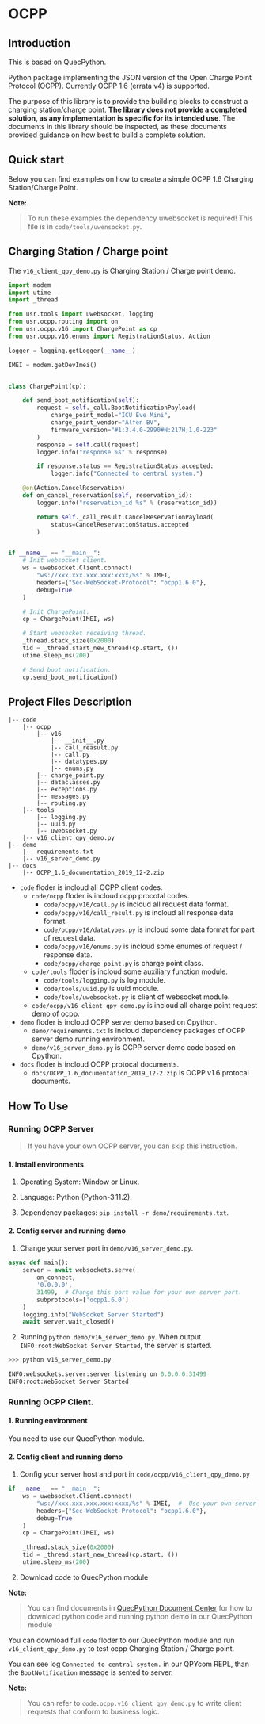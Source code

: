 # OCPP

## Introduction

This is based on QuecPython.

Python package implementing the JSON version of the Open Charge Point Protocol (OCPP). Currently OCPP 1.6 (errata v4) is supported.

The purpose of this library is to provide the building blocks to construct a charging station/charge point. **The library does not provide a completed solution, as any implementation is specific for its intended use**. The documents in this library should be inspected, as these documents provided guidance on how best to build a complete solution.

## Quick start

Below you can find examples on how to create a simple OCPP 1.6 Charging Station/Charge Point.

**Note:**

> To run these examples the dependency uwebsocket is required! This file is in `code/tools/uwensocket.py`.

## Charging Station / Charge point

The `v16_client_qpy_demo.py` is Charging Station / Charge point demo.

```python
import modem
import utime
import _thread

from usr.tools import uwebsocket, logging
from usr.ocpp.routing import on
from usr.ocpp.v16 import ChargePoint as cp
from usr.ocpp.v16.enums import RegistrationStatus, Action

logger = logging.getLogger(__name__)

IMEI = modem.getDevImei()


class ChargePoint(cp):

    def send_boot_notification(self):
        request = self._call.BootNotificationPayload(
            charge_point_model="ICU Eve Mini",
            charge_point_vendor="Alfen BV",
            firmware_version="#1:3.4.0-2990#N:217H;1.0-223"
        )
        response = self.call(request)
        logger.info("response %s" % response)

        if response.status == RegistrationStatus.accepted:
            logger.info("Connected to central system.")

    @on(Action.CancelReservation)
    def on_cancel_reservation(self, reservation_id):
        logger.info("reservation_id %s" % (reservation_id))

        return self._call_result.CancelReservationPayload(
            status=CancelReservationStatus.accepted
        )


if __name__ == "__main__":
    # Init websocket client.
    ws = uwebsocket.Client.connect(
        "ws://xxx.xxx.xxx.xxx:xxxx/%s" % IMEI,
        headers={"Sec-WebSocket-Protocol": "ocpp1.6.0"},
        debug=True
    )

    # Init ChargePoint.
    cp = ChargePoint(IMEI, ws)

    # Start websocket receiving thread.
    _thread.stack_size(0x2000)
    tid = _thread.start_new_thread(cp.start, ())
    utime.sleep_ms(200)

    # Send boot notification.
    cp.send_boot_notification()
```

## Project Files Description

```
|-- code
    |-- ocpp
        |-- v16
            |-- __init__.py
            |-- call_reasult.py
            |-- call.py
            |-- datatypes.py
            |-- enums.py
        |-- charge_point.py
        |-- dataclasses.py
        |-- exceptions.py
        |-- messages.py
        |-- routing.py
    |-- tools
        |-- logging.py
        |-- uuid.py
        |-- uwebsocket.py
    |-- v16_client_qpy_demo.py
|-- demo
    |-- requirements.txt
    |-- v16_server_demo.py
|-- docs
    |-- OCPP_1.6_documentation_2019_12-2.zip
```

- `code` floder is incloud all OCPP client codes.
    + `code/ocpp` floder is incloud ocpp procotal codes.
        + `code/ocpp/v16/call.py` is incloud all request data format.
        + `code/ocpp/v16/call_result.py` is incloud all response data format.
        + `code/ocpp/v16/datatypes.py` is incloud some data format for part of request data.
        + `code/ocpp/v16/enums.py` is incloud some enumes of request / response data.
        + `code/ocpp/charge_point.py` is charge point class.
    + `code/tools` floder is incloud some auxiliary function module.
        + `code/tools/logging.py` is log module.
        + `code/tools/uuid.py` is uuid module.
        + `code/tools/uwebsocket.py` is client of websocket module.
    + `code/ocpp/v16_client_qpy_demo.py` is incloud all charge point request demo of ocpp.
- `demo` floder is incloud OCPP server demo based on Cpython.
    + `demo/requirements.txt` is incloud dependency packages of OCPP server demo running environment.
    + `demo/v16_server_demo.py` is OCPP server demo code based on Cpython.
- `docs` floder is incloud OCPP protocal documents.
    + `docs/OCPP_1.6_documentation_2019_12-2.zip` is OCPP v1.6 protocal documents.

## How To Use

### Running OCPP Server

> If you have your own OCPP server, you can skip this instruction.

#### 1. Install environments

1. Operating System: Window or Linux.

2. Language: Python (Python-3.11.2).

3. Dependency packages: `pip install -r demo/requirements.txt`.

#### 2. Config server and running demo

1. Change your server port in `demo/v16_server_demo.py`.

```python
async def main():
    server = await websockets.serve(
        on_connect,
        '0.0.0.0',
        31499,  # Change this port value for your own server port.
        subprotocols=['ocpp1.6.0']
    )
    logging.info("WebSocket Server Started")
    await server.wait_closed()
```

2. Running `python demo/v16_server_demo.py`. When output `INFO:root:WebSocket Server Started`, the server is started.

```python
>>> python v16_server_demo.py

INFO:websockets.server:server listening on 0.0.0.0:31499
INFO:root:WebSocket Server Started
```

### Running OCPP Client.

#### 1. Running environment

You need to use our QuecPython module.

#### 2. Config client and running demo

1. Config your server host and port in `code/ocpp/v16_client_qpy_demo.py`

```python
if __name__ == "__main__":
    ws = uwebsocket.Client.connect(
        "ws://xxx.xxx.xxx.xxx:xxxx/%s" % IMEI,  #  Use your own server host and port to replace `xxx.xxx.xxx.xxx:xxxx`.
        headers={"Sec-WebSocket-Protocol": "ocpp1.6.0"},
        debug=True
    )
    cp = ChargePoint(IMEI, ws)

    _thread.stack_size(0x2000)
    tid = _thread.start_new_thread(cp.start, ())
    utime.sleep_ms(200)
```

2. Download code to QuecPython module

**Note:**

> You can find documents in [QuecPython Document Center](https://python.quectel.com/doc/Getting_started/en/index.html) for how to download python code and running python demo in our QuecPython module 

You can download full `code` floder to our QuecPython module and run `v16_client_qpy_demo.py` to test ocpp Charging Station / Charge point.

You can see log `Connected to central system.` in our QPYcom REPL, than the `BootNotification` message is sented to server.

**Note:**

> You can refer to `code.ocpp.v16_client_qpy_demo.py` to write client requests that conform to business logic.
